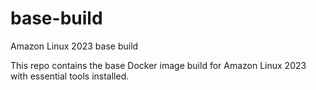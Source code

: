# base-build
Amazon Linux 2023 base build

This repo contains the base Docker image build for Amazon Linux 2023 with essential tools installed.
